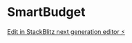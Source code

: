 # SmartBudget

[Edit in StackBlitz next generation editor ⚡️](https://stackblitz.com/~/github.com/jmaquis/SmartBudget)